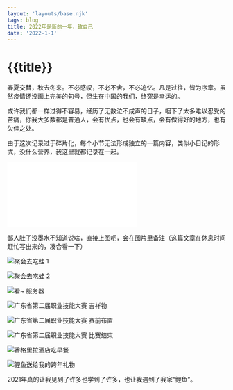 ```yaml
---
layout: 'layouts/base.njk'
tags: blog
title: 2022年是新的一年，致自己
data: '2022-1-1'
---
```


# {{title}}

春夏交替，秋去冬来。不必感叹，不必不舍，不必追忆。凡是过往，皆为序章。虽然疫情还没画上完美的句号，但生在中国的我们，终究是幸运的。

或许我们都一样过得不容易，经历了无数泣不成声的日子，咽下了太多难以忍受的苦痛，你我大多数都是普通人，会有优点，也会有缺点，会有做得好的地方，也有欠佳之处。

由于这次记录过于碎片化，每个小节无法形成独立的一篇内容，类似小日记的形式，没什么营养，我这里就都记录在一起。

<div class="size-video">
<iframe src="//player.bilibili.com/player.html?aid=210283276&bvid=BV19a411B7hA&cid=472821510&page=1" scrolling="no" border="0" frameborder="no" framespacing="0" allowfullscreen="true"> </iframe>
</div>

鄙人肚子没墨水不知道说啥，直接上图吧，会在图片里备注（这篇文章在休息时间赶忙写出来的，凑合看一下）

![聚会去吃蛙 1](https://s6.jpg.cm/2022/01/04/LNofE4.jpg)

![聚会去吃蛙 2](https://s6.jpg.cm/2022/01/04/LNogjX.jpg)

![看~ 服务器](https://s6.jpg.cm/2022/01/04/LNo0nD.jpg)

![广东省第二届职业技能大赛 吉祥物](https://s6.jpg.cm/2021/12/31/LJxO7f.jpg)

![广东省第二届职业技能大赛 赛前布置](https://s6.jpg.cm/2021/12/31/LJxZSU.jpg)

![广东省第二届职业技能大赛 比赛结束](https://s6.jpg.cm/2022/01/04/LNohUE.jpg)

![香格里拉酒店吃早餐](https://s6.jpg.cm/2022/01/04/LNoB6G.jpg)

![鲤鱼送给我的跨年礼物](https://s6.jpg.cm/2022/01/04/LNooxu.jpg)

2021年真的让我见到了许多也学到了许多，也让我遇到了我家“鲤鱼”。